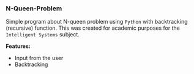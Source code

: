 ### N-Queen-Problem
Simple program about N-queen problem using ``Python`` with backtracking (recursive) function. This was created for academic purposes for the ```Intelligent Systems``` subject.

**Features:**
* Input from the user
* Backtracking
